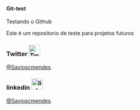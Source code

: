 #### Git-test

Testando o Github 

Este é um repositorio de teste para projetos futuros 

### Twitter <img src="https://www.google.com/url?sa=i&url=https%3A%2F%2Fpngtree.com%2Fso%2Ftwitter-logo&psig=AOvVaw3Dy1kl3VAjHq4L7fSRpqdN&ust=1618948180205000&source=images&cd=vfe&ved=0CAIQjRxqFwoTCKi-5o2Ki_ACFQAAAAAdAAAAABAI" alt="Twitter" width="30" />

[@Savioscmendes](https://twitter.com/savioscmendes).

### linkedin <img src="https://www.google.com/url?sa=i&url=https%3A%2F%2Fwww.flaticon.com%2Fbr%2Ficone-gratis%2Flinkedin_174857&psig=AOvVaw1WL5FeYDBSdVQlrONvE_kE&ust=1618948231370000&source=images&cd=vfe&ved=0CAIQjRxqFwoTCKCcyaSKi_ACFQAAAAAdAAAAABAD" alt="linkedin" width="30" />

[@Savioscmendes](https://www.linkedin.com/in/sávio-samuel-correa-mendes-6199131a4/).

